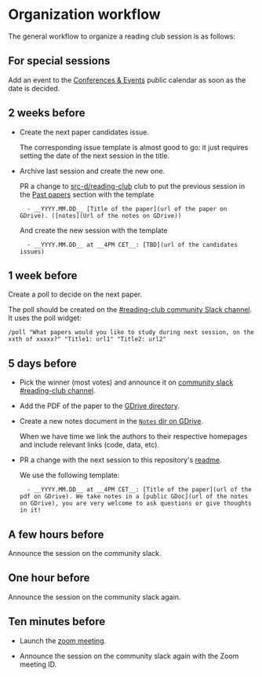 # Organization workflow

The general workflow to organize a reading club session is as follows:

## For special sessions

Add an event to the [Conferences & Events](https://calendar.google.com/calendar/embed?src=sourced.tech_vnootou25lkv75a70l2qac65og%40group.calendar.google.com) public calendar as soon as the date is decided.

## 2 weeks before

- Create the next paper candidates issue.

    The corresponding issue template is almost good to go: it just
    requires setting the date of the next session in the title.

- Archive last session and create the new one.

    PR a change to
    [src-d/reading-club](https://github.com/src-d/reading-club) club
    to put the previous session in the [Past
    papers](README.md#past-papers) section with the template

        - __YYYY.MM.DD__ [Title of the paper](url of the paper on GDrive). ([notes](Url of the notes on GDrive))
    
    And create the new session with the template

        - __YYYY.MM.DD__ at __4PM CET__: [TBD](url of the candidates issues)

## 1 week before

Create a poll to decide on the next paper.

The poll should be created on the [#reading-club community Slack
channel](https://sourced-community.slack.com/messages/CCLPL1WQH). It
uses the poll widget:

    /poll "What papers would you like to study during next session, on the xxth of xxxxx?" "Title1: url1" "Title2: url2"

## 5 days before

- Pick the winner (most votes) and announce it on [community slack
  #reading-club
  channel](https://sourced-community.slack.com/messages/CCLPL1WQH).

- Add the PDF of the paper to the [GDrive
  directory](https://drive.google.com/drive/u/1/folders/1cAzkDW_sXb49gRZvvhVvXu3Wi_84lQdn).

- Create a new notes document in the [`Notes` dir on
  GDrive](https://drive.google.com/drive/folders/1IQ7-wOea32lDkd69-NcLw5xYB74oH6rJ).

    When we have time we link the authors to their respective
    homepages and include relevant links (code, data, etc).

- PR a change with the next session to this repository's
  [readme](README.md#next-sessions).

    We use the following template:

        - __YYYY.MM.DD__ at __4PM CET__: [Title of the paper](url of the pdf on GDrive). We take notes in a [public GDoc](url of the notes on GDrive), you are very welcome to ask questions or give thoughts in it!

## A few hours before

Announce the session on the community slack.

## One hour before

Announce the session on the community slack again.

## Ten minutes before

- Launch the [zoom
  meeting](https://github.com/src-d/reading-club#where).

- Announce the session on the community slack again with the Zoom
  meeting ID.
